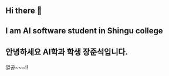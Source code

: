 ## Hi there 👋

## I am AI software student in Shingu college

## 안녕하세요 AI학과 학생 장준석입니다.
열공~~~!!
<!--
**jjanggujoa/jjanggujoa** is a ✨ _special_ ✨ repository because its `README.md` (this file) appears on your GitHub profile.

Here are some ideas to get you started:


- 🌱 I’m currently learning AI releated studies



